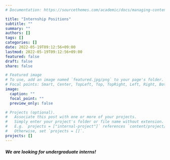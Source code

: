 ```yaml
---
# Documentation: https://sourcethemes.com/academic/docs/managing-content/

title: "Internship Positions"
subtitle: ""
summary: ""
authors: []
tags: []
categories: []
date: 2022-05-19T09:12:56+09:00
lastmod: 2022-05-19T09:12:56+09:00
featured: false
draft: false
share: false

# Featured image
# To use, add an image named `featured.jpg/png` to your page's folder.
# Focal points: Smart, Center, TopLeft, Top, TopRight, Left, Right, BottomLeft, Bottom, BottomRight.
image:
  caption: ""
  focal_point: ""
  preview_only: false

# Projects (optional).
#   Associate this post with one or more of your projects.
#   Simply enter your project's folder or file name without extension.
#   E.g. `projects = ["internal-project"]` references `content/project/deep-learning/index.md`.
#   Otherwise, set `projects = []`.
projects: []
---
```


##### We are looking for undergraduate interns!  
